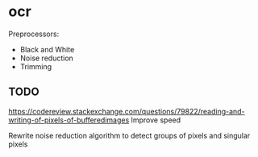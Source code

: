 # ocr

Preprocessors:
- Black and White
- Noise reduction
- Trimming

## TODO
https://codereview.stackexchange.com/questions/79822/reading-and-writing-of-pixels-of-bufferedimages
Improve speed

Rewrite noise reduction algorithm to detect groups of pixels and singular pixels
